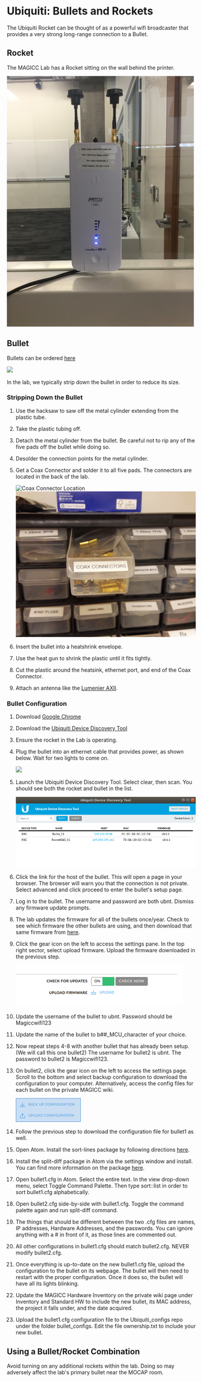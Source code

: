 Ubiquiti: Bullets and Rockets
==========================
The Ubiquiti Rocket can be thought of as a powerful wifi broadcaster that provides a very strong long-range connection to a Bullet.

## Rocket ##
The MAGICC Lab has a Rocket sitting on the wall behind the printer.

![](assets/labrocket.png)

## Bullet ##

Bullets can be ordered [here](https://www.ui.com/airmax/bullet-ac/)

![](assets/bulletbox.png)

In the lab, we typically strip down the bullet in order to reduce its size.

### Stripping Down the Bullet ###

1. Use the hacksaw to saw off the metal cylinder extending from the plastic tube.

2. Take the plastic tubing off.

3. Detach the metal cylinder from the bullet. Be careful not to rip any of the five pads off the bullet while doing so.

4. Desolder the connection points for the metal cylinder.

5. Get a Coax Connector and solder it to all five pads. The connectors are located in the back of the lab.

    ![](assets/farcoax.jpg "Coax Connector Location")
    ![](assets/closecoax.jpg)

6. Insert the bullet into a heatshrink envelope.

7. Use the heat gun to shrink the plastic until it fits tightly.

8. Cut the plastic around the heatsink, ethernet port, and end of the Coax Connector.

9. Attach an antenna like the [Lumenier AXII](https://www.lumenier.com/products/antennas).

### Bullet Configuration ###

1. Download [Google Chrome](https://www.google.com/chrome/)

2. Download the [Ubiquiti Device Discovery Tool](https://chrome.google.com/webstore/detail/ubiquiti-device-discovery/hmpigflbjeapnknladcfphgkemopofig?hl=en)

3. Ensure the rocket in the Lab is operating.

4. Plug the bullet into an ethernet cable that provides power, as shown below. Wait for two lights to come on.

    ![](assets/firstboot.png)

5. Launch the Ubiquiti Device Discovery Tool. Select clear, then scan. You should see both the rocket and bullet in the list.

    ![](assets/ubiquitidevicestartpage.png)

6. Click the link for the host of the bullet. This will open a page in your browser. The browser will warn you that the connection is not private. Select advanced and click proceed to enter the bullet's setup page.

8. Log in to the bullet. The username and password are both ubnt. Dismiss any firmware update prompts.

9. The lab updates the firmware for all of the bullets once/year. Check to see which firmware the other bullets are using, and then download that same firmware from [here](https://www.ui.com/download/airmax-ac/bullet-ac).

10. Click the gear icon on the left to access the settings pane. In the top right sector, select upload firmware. Upload the firmware downloaded in the previous step.

    ![](assets/uploadfirmware.png)

11. Update the username of the bullet to ubnt. Password should be Magiccwifi123

12. Update the name of the bullet to b##_MCU_character of your choice.

13. Now repeat steps 4-8 with another bullet that has already been setup. (We will call this one bullet2) The username for bullet2 is ubnt. The password to bullet2 is Magiccwifi123.

14. On bullet2, click the gear icon on the left to access the settings page. Scroll to the bottom and select backup configuration to download the configuration to your computer. Alternatively, access the config files for each bullet on the private MAGICC wiki.

    ![](assets/backupconfig.png)

15. Follow the previous step to download the configuration file for bullet1 as well.

16. Open Atom. Install the sort-lines package by following directions [here](https://atom.io/packages/sort-lines).

17. Install the split-diff package in Atom via the settings window and install. You can find more information on the package [here](https://atom.io/packages/split-diff).

18. Open bullet1.cfg in Atom. Select the entire text. In the view drop-down menu, select Toggle Command Palette. Then type sort::list in order to sort bullet1.cfg alphabetically.

19. Open bullet2.cfg side-by-side with bullet1.cfg. Toggle the command palette again and run split-diff command.

20. The things that should be different between the two .cfg files are names, IP addresses, Hardware Addresses, and the passwords. You can ignore anything with a # in front of it, as those lines are commented out.

21. All other configurations in bullet1.cfg should match bullet2.cfg. NEVER modify bullet2.cfg.

22. Once everything is up-to-date on the new bullet1.cfg file, upload the configuration to the bullet on its webpage. The bullet will then need to restart with the proper configuration. Once it does so, the bullet will have all its lights blinking.

23. Update the MAGICC Hardware Inventory on the private wiki page under Inventory and Standard HW to include the new bullet, its MAC address, the project it falls under, and the date acquired.

24. Upload the bullet1.cfg configuration file to the Ubiquiti_configs repo under the folder bullet_configs. Edit the file ownership.txt to include your new bullet.

## Using a Bullet/Rocket Combination ##
Avoid turning on any additional rockets within the lab. Doing so may adversely affect the lab's primary bullet near the MOCAP room.
